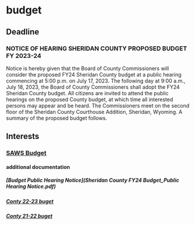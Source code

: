 # budget

## Deadline
### NOTICE OF HEARING SHERIDAN COUNTY PROPOSED BUDGET FY 2023-24
Notice is hereby given that the Board of County Commissioners will consider the proposed FY24 Sheridan County 
budget at a public hearing commencing at 5:00 p.m. on July 17, 2023. The following day at 9:00 a.m.,
July 18, 2023, the Board of County Commissioners shall adopt the FY24 Sheridan County budget. All citizens are
invited to attend the public hearings on the proposed County budget, at which time all interested persons may
appear and be heard. The Commissioners meet on the second floor of the Sheridan County Courthouse Addition,
Sheridan, Wyoming. A summary of the proposed budget follows.

## Interests
### [SAWS Budget](2023-07-05a.pdf)
#### additional documentation
##### [Budget Public Hearing Notice](Sheridan County FY24 Budget_Public Hearing Notice.pdf)
##### [Conty 22-23 buget](SHERIDAN_COUNTY_FY23.pdf)
##### [Conty 21-22 buget](SHERIDAN-COUNTY-FY22-BUDGET.pdf)
